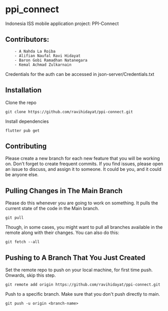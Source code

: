 # ppi_connect

Indonesia ISS mobile application project: PPI-Connect

## Contributors:
```
    - A Nahda La Roiba
    - Alifian Naufal Ravi Hidayat
    - Baron Gobi Ramadhan Natanegara
    - Kemal Achmad Zulkarnain
```
Credentials for the auth can be accessed in json-server/Credentials.txt
## Installation

Clone the repo

```
git clone https://github.com/ravihidayat/ppi-connect.git
```

Install dependencies

```
flutter pub get
```

## Contributing

Please create a new branch for each new feature that you will be working on. Don't forget to create frequent commits. If you find issues, please open an issue to discuss, and assign it to someone. It could be you, and it could be anyone else.

## Pulling Changes in The Main Branch

Please do this whenever you are going to work on something. It pulls the current state of the code in the Main branch.

```
git pull
```

Though, in some cases, you might want to pull all branches available in the remote along with their changes. You can also do this:

```
git fetch --all
```

## Pushing to A Branch That You Just Created

Set the remote repo to push on your local machine, for first time push. Onwards, skip this step.

```
git remote add origin https://github.com/ravihidayat/ppi-connect.git
```

Push to a specific branch. Make sure that you don't push directly to main.

```
git push -u origin <branch-name>
```